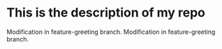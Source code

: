 # This is the description of my repo
Modification in feature-greeting branch.
Modification in feature-greeting branch.